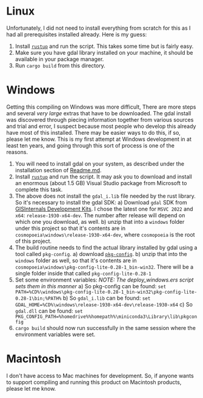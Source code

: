# Linux

Unfortunately, I did not need to install everything from scratch for this as I had all prerequisites installed already. Here is my guess:

1) Install [`rustup`](https://www.rust-lang.org/tools/install) and run the script. This takes some time but is fairly easy.
2) Make sure you have gdal library installed on your machine, it should be available in your package manager.
3) Run `cargo build` from this directory.

# Windows

Getting this compiling on Windows was more difficult, There are more steps and several *very large* extras that have to be downloaded. The gdal install was discovered through piecing information together from various sources and trial and error, I suspect because most people who develop this already have most of this installed. There may be easier ways to do this, if so, please let me know. This is my first attempt at Windows development in at least ten years, and going through this sort of process is one of the reasons.

1) You will need to install gdal on your system, as described under the installation section of [Readme.md](/Readme.md).
2) Install [`rustup`](https://www.rust-lang.org/tools/install) and run the script. It may ask you to download and install an enormous (about 1.5 GB) Visual Studio package from Microsoft to complete this task.
3) The above does not install the `gdal_i.lib` file needed by the rust library. So it's necessary to install the gdal SDK:
    a) Download `gdal` SDK from [GISInternals Development Kits](https://gisinternals.com/sdk.php).  I chose the latest one for `MSVC 2022` and `x64`: `release-1930-x64-dev`. The number after release will depend on which one you download, as well.
    b) unzip that into a `windows` folder under this project so that it's contents are in `cosmopoeia\windows\release-1930-x64-dev`, where `cosmopoeia` is the root of this project.
4) The build routine needs to find the actual library installed by gdal using a tool called `pkg-config`. 
    a) download [`pkg-config`](https://sourceforge.net/projects/pkgconfiglite/).
    b) unzip that into the `windows` folder as well, so that it's contents are in `cosmopoeia\windows\pkg-config-lite-0.28-1_bin-win32`. There will be a single folder inside that called `pkg-config-lite-0.28-1`
5) Set some environment variables: *NOTE: The deploy_windows.ers script sets them in this manner*
    a) So pkg-config can be found: `set PATH=%CD%\windows\pkg-config-lite-0.28-1_bin-win32\pkg-config-lite-0.28-1\bin;%PATH%`
    b) So `gdal_i.lib` can be found: `set GDAL_HOME=%CD%\windows\release-1930-x64-dev\release-1930-x64`
    c) So `gdal.dll` can be found: `set PKG_CONFIG_PATH=%homedrive%%homepath%\miniconda3\Library\lib\pkgconfig`
6) `cargo build` should now run successfully in the same session where the environment variables were set.

# Macintosh

I don't have access to Mac machines for development. So, if anyone wants to support compiling and running this product on Macintosh products, please let me know.